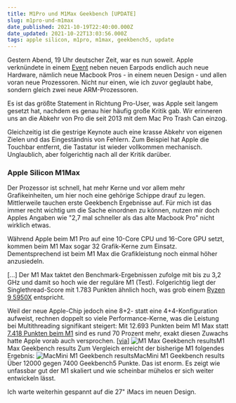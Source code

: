 ```yaml
---
title: M1Pro und M1Max Geekbench [UPDATE]
slug: m1pro-und-m1max
date_published: 2021-10-19T22:40:00.000Z
date_updated: 2021-10-22T13:03:56.000Z
tags: apple silicon, m1pro, m1max, geekbench5, update
---
```


Gestern Abend, 19 Uhr deutscher Zeit, war es nun soweit. Apple verknündete in einem [Event](__GHOST_URL__/apple-event-am-18-oktober/) neben neuen Earpods endlich auch neue Hardware, nämlich neue Macbook Pros - in einem neuen Design - und allen voran neue Prozessoren. Nicht nur einen, wie ich zuvor geglaubt habe, sondern gleich zwei neue ARM-Prozessoren. 

Es ist das größte Statement in Richtung Pro-User, was Apple seit langem gesetzt hat, nachdem es genau hier häufig große Kritik gab. Wir erinneren uns an die Abkehr von Pro die seit 2013 mit dem Mac Pro Trash Can einzog.

Gleichzeitig ist die gestrige Keynote auch eine krasse Abkehr von eigenen Zielen und das Eingeständnis von Fehlern. Zum Beispiel hat Apple die Touchbar entfernt, die Tastatur ist wieder vollkommen mechanisch. Unglaublich, aber folgerichtig nach all der Kritik darüber. 

### Apple Silicon M1Max

Der Prozessor ist schnell, hat mehr Kerne und vor allem mehr Grafikeinheiten, um hier noch eine gehörige Schippe drauf zu legen. Mittlerweile tauchen erste Geekbench Ergebnisse auf. Für mich ist das immer recht wichtig um die Sache einordnen zu können, nutzen mir doch Apples Angaben wie "2,7 mal schneller als das alte Macbook Pro" nicht wirklich etwas.

Während Apple beim M1 Pro auf eine 10-Core CPU und 16-Core GPU setzt, kommen beim M1 Max sogar 32 Grafik-Kerne zum Einsatz. Dementsprechend ist beim M1 Max die Grafikleistung noch einmal höher anzusiedeln.

[...] Der M1 Max taktet den Benchmark-Ergebnissen zufolge mit bis zu 3,2 GHz und damit so hoch wie der reguläre M1 (Test). Folgerichtig liegt der Singlethread-Score mit 1.783 Punkten ähnlich hoch, was grob einem [Ryzen 9 5950X](https://browser.geekbench.com/processors/amd-ryzen-9-5950x) entspricht.

Weil der neue Apple-Chip jedoch eine 8+2- statt eine 4+4-Konfiguration aufweist, rechnen doppelt so viele Performance-Kerne, was die Leistung bei Multithreading signifikant steigert: Mit 12.693 Punkten beim M1 Max statt [7.418 Punkten beim M1](https://browser.geekbench.com/macs/mac-mini-late-2020) sind es rund 70 Prozent mehr, exakt diesen Zuwachs hatte Apple vorab auch versprochen. [[via](https://www.golem.de/news/geekbench-gfxbench-erste-benchmarks-zeigen-starken-apple-m1-max-2110-160483.html)]
![M1 Max Geekbench results](__GHOST_URL__/content/images/2021/10/grafik-2.png)M1 Max Geekbench results
Zum Vergleich erreicht der bisherige M1 folgendes Ergebnis:
![MacMini M1 Geekbench results](__GHOST_URL__/content/images/2021/10/grafik-1.png)MacMini M1 Geekbench results
Über 12000 gegen 7400 Geekbench5 Punkte. Das ist enorm. Es zeigt wie unfassbar gut der M1 skaliert und wie scheinbar mühelos er sich weiter entwickeln lässt.

Ich warte weiterhin gespannt auf die 27" iMacs im neuen Design.

